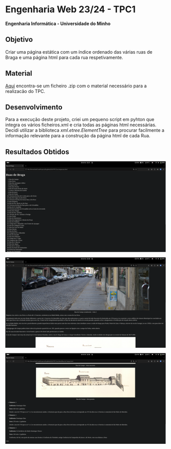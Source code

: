 # Engenharia Web 23/24 - TPC1

**Engenharia Informática - Universidade do Minho** 

## Objetivo
Criar uma página estática com um índice ordenado das várias ruas de Braga e uma página html para cada rua respetivamente.

## Material
[Aqui](https://epl.di.uminho.pt/~jcr/AULAS/EngWeb2024/semana1/MapaRuas-materialBase.zip) encontra-se um ficheiro .zip com o material necessário para a realizacão do TPC.

## Desenvolvimento
Para a execução deste projeto, criei um pequeno script em pyhton que integra os vários ficheiros.xml e cria todas as páginas html necessárias. Decidi utilizar a biblioteca *xml.etree.ElementTree* para procurar facilmente a informação relevante para a construção da página html de cada Rua.

## Resultados Obtidos
![Resultado 1](resultado1.png)

![Resultado 2](resultado2.png)

![Resultado 3](resultado3.png)
